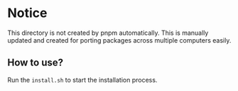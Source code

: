 # Notice

This directory is not created by pnpm automatically. This is manually
updated and created for porting packages across multiple computers
easily.

## How to use?

Run the `install.sh` to start the installation process.


